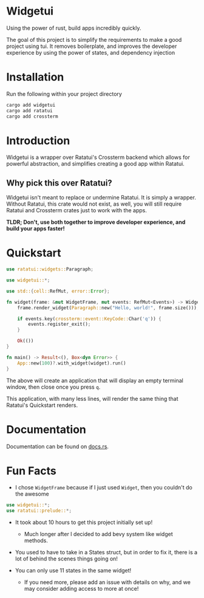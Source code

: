 # Widgetui
Using the power of rust, build apps incredibly quickly.

The goal of this project is to simplify the requirements to make a good project using tui.
It removes boilerplate, and improves the developer experience by using the power of states, and dependency injection

# Installation
Run the following within your project directory
```bash
cargo add widgetui
cargo add ratatui
cargo add crossterm
```
# Introduction

Widgetui is a wrapper over Ratatui's Crossterm backend which allows for powerful abstraction, and simplifies creating a good app within Ratatui.
## Why pick this over Ratatui?
Widgetui isn't meant to replace or undermine Ratatui. It is simply a wrapper. Without Ratatui, this crate would not exist, as well, you will still require Ratatui and Crossterm crates just to work with the apps.

**TLDR; Don't, use both together to improve developer experience, and build your apps faster!**

# Quickstart
```rust
use ratatui::widgets::Paragraph;

use widgetui::*;

use std::{cell::RefMut, error::Error};

fn widget(frame: &mut WidgetFrame, mut events: RefMut<Events>) -> WidgetResult {
	frame.render_widget(Paragraph::new("Hello, world!", frame.size()));

    if events.key(crossterm::event::KeyCode::Char('q')) {
        events.register_exit();
    }

    Ok(())
}

fn main() -> Result<(), Box<dyn Error>> {
    App::new(100)?.with_widget(widget).run()
}
```

The above will create an application that will display an empty terminal window, then close once you press `q`.

This application, with many less lines, will render the same thing that Ratatui's Quickstart renders.
# Documentation
Documentation can be found on [docs.rs](docs.rs/widgetui).

# Fun Facts
- I chose `WidgetFrame` because if I just used `Widget`, then you couldn't do the awesome
```rust
use widgetui::*;
use ratatui::prelude::*;
```

- It took about 10 hours to get this project initially set up!
	- Much longer after I decided to add bevy system like widget methods.

- You used to have to take in a States struct, but in order to fix it, there is a lot of behind the scenes things going on!

- You can only use 11 states in the same widget!
	- If you need more, please add an issue with details on why, and we may consider adding access to more at once!
